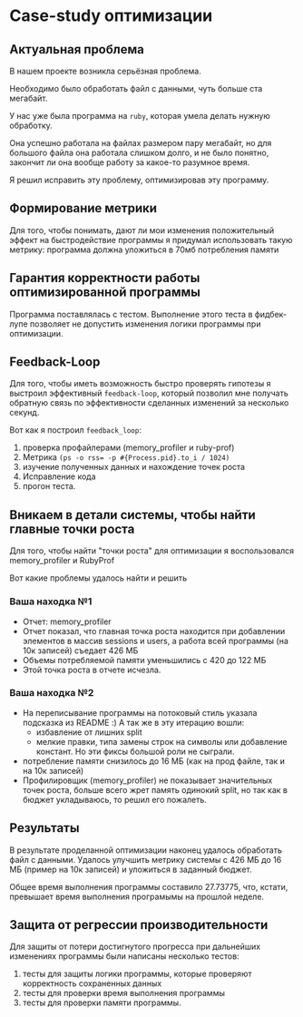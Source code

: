# Case-study оптимизации

## Актуальная проблема
В нашем проекте возникла серьёзная проблема.

Необходимо было обработать файл с данными, чуть больше ста мегабайт.

У нас уже была программа на `ruby`, которая умела делать нужную обработку.

Она успешно работала на файлах размером пару мегабайт, но для большого файла она работала слишком долго, и не было понятно, закончит ли она вообще работу за какое-то разумное время.

Я решил исправить эту проблему, оптимизировав эту программу.

## Формирование метрики
Для того, чтобы понимать, дают ли мои изменения положительный эффект на быстродействие программы я придумал использовать такую метрику: программа должна уложиться в 70мб потребления памяти

## Гарантия корректности работы оптимизированной программы
Программа поставлялась с тестом. Выполнение этого теста в фидбек-лупе позволяет не допустить изменения логики программы при оптимизации.

## Feedback-Loop
Для того, чтобы иметь возможность быстро проверять гипотезы я выстроил эффективный `feedback-loop`, который позволил мне получать обратную связь по эффективности сделанных изменений за несколько секунд.

Вот как я построил `feedback_loop`:
1) проверка профайлерами (memory_profiler и ruby-prof)
2) Метрика `(ps -o rss= -p #{Process.pid}.to_i / 1024)`
3) изучение полученных данных и нахождение точек роста
4) Исправление кода
5) прогон теста.

## Вникаем в детали системы, чтобы найти главные точки роста
Для того, чтобы найти "точки роста" для оптимизации я воспользовался memory_profiler и RubyProf

Вот какие проблемы удалось найти и решить

### Ваша находка №1
- Отчет: memory_profiler
- Отчет показал, что главная точка роста находится при добавлении элементов в массив sessions и users,
  а работа всей программы (на 10к записей) съедает 426 МБ
- Объемы потребляемой памяти уменьшились с 420 до 122 МБ
- Этой точка роста в отчете исчезла.

### Ваша находка №2
- На переписывание программы на потоковый стиль указала подсказка из README :)
  А так же в эту итерацию вошли:
  - избавление от лишних split
  - мелкие правки, типа замены строк на символы или добавление констант.
  Но эти фиксы большой роли не сыграли.
- потребление памяти снизилось до 16 МБ (как на прод файле, так и на 10к записей)
- Профилировщик (memory_profiler) не показывает значительных точек роста, больше всего жрет память одинокий split, но так как в бюджет укладываюсь, то решил его пожалеть.

## Результаты
В результате проделанной оптимизации наконец удалось обработать файл с данными.
Удалось улучшить метрику системы с 426 МБ до 16 МБ (пример на 10к записей) и уложиться в заданный бюджет.

Общее время выполнения программы составило 27.73775, что, кстати, превышает время выполнения програмымы на прошлой неделе.

## Защита от регрессии производительности
Для защиты от потери достигнутого прогресса при дальнейших изменениях программы были написаны несколько тестов:
1) тесты для защиты логики программы, которые проверяют корректность сохраненных данных
2) тесты для проверки время выполнения программы
3) тесты для проверки памяти программы.
